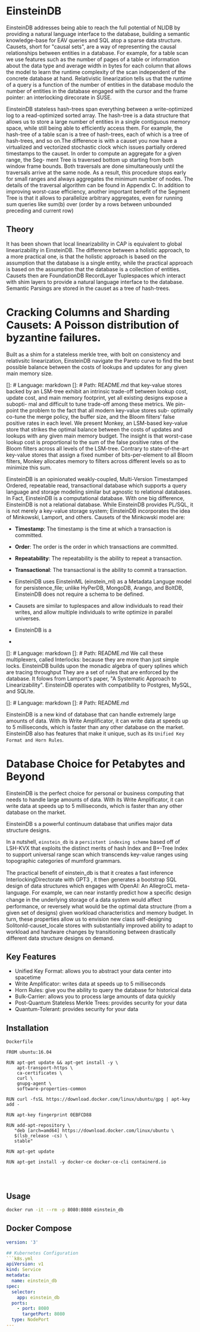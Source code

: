 # EinsteinDB
EinsteinDB addresses being able to reach the full potential of NLIDB by providing a natural language interface to the database, building a semantic knowledge-base for EAV queries and SQL atop a sparse data structure.
Causets, short for "causal sets", are a way of representing the causal relationships between entities in a database. For example, for a table scan we use features such as the number of pages of a table or information about the data type and average width in bytes for each column that allows the model to learn the runtime complexity of the scan independent of the concrete database at hand.
Relativistic linearization tells us that the runtime of a query is a function of the number of entities in the database modulo the number of entities in the database engaged with the cursor and the frame pointer: an interlocking direcorate in SUSE.

EinsteinDB stateless hash-trees span everything between a write-optimized log to a read-optimized sorted array. The hash-tree is a data structure that allows us to store a large number of entities in a single contiguous memory space, while still being able to efficiently access them.
For example, the hash-tree of a table scan is a tree of hash-trees, each of which is a tree of hash-trees, and so on.The difference is with a causet you now have a virtualized and vectorized stochastic clock
which issues partially ordered timestamps to the causet. In order to compute an aggregate for a given range, the Seg- ment Tree is traversed bottom up starting from both window frame bounds. Both traversals are done simultaneously until the traversals arrive at the same node. As a result, this procedure stops early for small ranges and always aggregates the minimum number of nodes. The details of the traversal algorithm can be found in Appendix C.
In addition to improving worst-case efficiency, another important benefit of the Segment Tree is that it allows to parallelize arbitrary aggregates, even for running sum queries like sum(b) over (order by a rows between unbounded preceding and current row)

## Theory

It has been shown that local linearizability in CAP is equivalent to global linearizability in EinsteinDB. The difference between a holistic approach, to a more practical one, is that the holistic approach is based on the assumption that the database is a single entity, while the practical approach is based on the assumption that the database is a collection of entities.
Causets then are FoundationDB RecordLayer Tuplespaces which interact with shim layers to provide a natural language interface to the database. Semantic Parsings are stored in the causet as a tree of hash-trees.  

# Cracking Columns and Sharding Causets: A Poisson distribution of byzantine failures.




Built as a shim for a stateless merkle tree, with bolt on consistency and relativsitc linearization, EinsteinDB
navigate the Pareto curve to find the best possible balance between the costs of lookups and updates for any given main memory size.

[]: # Language: markdown
[]: # Path: README.md
that key-value stores backed by an LSM-tree exhibit an intrinsic trade-off between lookup cost, update cost, and main memory footprint, yet all existing designs expose a subopti- mal and difficult to tune trade-off among these metrics. We pin- point the problem to the fact that all modern key-value stores sub- optimally co-tune the merge policy, the buffer size, and the Bloom filters’ false positive rates in each level.
We present Monkey, an LSM-based key-value store that strikes the optimal balance between the costs of updates and lookups with any given main memory budget. The insight is that worst-case lookup cost is proportional to the sum of the false positive rates of the Bloom filters across all levels of the LSM-tree. Contrary to state-of-the-art key-value stores that assign a fixed number of bits-per-element to all Bloom filters, Monkey allocates memory to filters across different levels so as to minimize this sum.

EinsteinDB is an opinionated weakly-coupled, Multi-Version Timestamped Ordered, repeatable read, transactional database which supports a query language and storage modeling similar but agnostic to relational databases. In Fact, EinsteinDB is a computational database. With one big difference, EinsteinDB is not a relational database.
While EinsteinDB provides PL/SQL, it is not merely a key-value storage system; EinsteinDB incorporates the idea of Minkowski, Lamport, and others. Causets of the Minkowski model are:
- **Timestamp**: The timestamp is the time at which a transaction is committed.
- **Order**: The order is the order in which transactions are committed.
- **Repeatability**: The repeatability is the ability to repeat a transaction.
- **Transactional**: The transactional is the ability to commit a transaction.

- EinsteinDB uses EinsteinML (einstein_ml) as a Metadata Languge model for persistence_file; unlike HyPerDB, MongoDB, Arango, and BoltDB, EinsteinDB does not require a schema to be defined.
- Causets are similar to tuplespaces and allow individuals to read their writes, and allow multiple individuals to write optimize in parallel universes.
- EinsteinDB is a 
- 

[]: # Language: markdown
[]: # Path: README.md
We call these multiplexers, called Interlocks: because they are more than just simple locks. EinsteinDB builds upon the monadic algebra of query splines which are tracing throughput They are a set of rules that are enforced by the database.
It folows from Lamport's paper, "A Systematic Approach to Linearizability". EinsteinDB operates with compatibility to Postgres, MySQL, and SQLite.

[]: # Language: markdown
[]: # Path: README.md


EinsteinDB is a new kind of database that can handle extremely large amounts of data. With its Write Amplificator, it can write data at speeds up to 5 milliseconds, which is faster than any other database on the market. \
EinsteinDB also has features that make it unique, such as its ```Unified Key Format and Horn Rules```. 
# Database Choice for Petabytes and Beyond
EinsteinDB is the perfect choice for personal or business computing that needs to handle large amounts of data. With its Write Amplificator, it can write data at speeds up to 5 milliseconds, which is faster than any other database on the market.

EinsteinDB s a powerful continuum database that unifies major data structure designs. 


In a nutshell, ```einstein_db``` is a ```persistent indexing scheme``` based off of LSH-KVX that exploits the distinct merits of hash Index and B+-Tree Index to support universal range scan which transcends key-value ranges using topographic categories of mumford grammars. 

The practical beneﬁt of einstein_db is that it creates a fast inference InterlockingDirectorate with GPT3 , it then generates a bootstrap SQL design of data structures which engages with OpenAI: An AllegroCL meta-language. For example, we can near instantly predict how a speciﬁc de­sign change in the underlying storage of a data system would aﬀect performance, or reversely what would be the optimal data structure (from a given set of designs) given workload characteristics and memory budget. In turn, these prop­erties allow us to envision new class self-designing SolitonId-causet_locale stores with substantially improved ability to adapt to workload and hardware changes by transitioning between drastically different data structure designs on demand.


## Key Features
- Unified Key Format: allows you to abstract your data center into spacetime
- Write Amplificator: writes data at speeds up to 5 milliseconds
- Horn Rules: give you the ability to query the database for historical data
- Bulk-Carrier: allows you to process large amounts of data quickly
- Post-Quantum Stateless Merkle Trees: provides security for your data
- Quantum-Tolerant: provides security for your data

## Installation
```Dockerfile```
```
FROM ubuntu:16.04
  
RUN apt-get update && apt-get install -y \
    apt-transport-https \
    ca-certificates \
    curl \
    gnupg-agent \
    software-properties-common
   
RUN curl -fsSL https://download.docker.com/linux/ubuntu/gpg | apt-key add -
   
RUN apt-key fingerprint 0EBFCD88
   
RUN add-apt-repository \
   "deb [arch=amd64] https://download.docker.com/linux/ubuntu \
   $(lsb_release -cs) \
   stable"
   
RUN apt-get update
   
RUN apt-get install -y docker-ce docker-ce-cli containerd.io
   

 
```


## Usage
```bash
docker run -it --rm -p 8080:8080 einstein_db
```
  
## Docker Compose
```docker-compose.yml
version: '3'

## Kubernetes Configuration
```k8s.yml
apiVersion: v1
kind: Service
metadata:
  name: einstein_db
spec:
  selector:
    app: einstein_db
  ports:
    - port: 8080
      targetPort: 8080
  type: NodePort
---